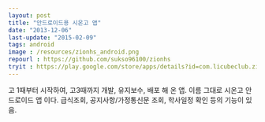 ```yaml
---
layout: post
title: "안드로이드용 시온고 앱"
date: "2013-12-06"
last-update: "2015-02-09"
tags: android
image : /resources/zionhs_android.png
repourl : https://github.com/sukso96100/zionhs
tryit : https://play.google.com/store/apps/details?id=com.licubeclub.zionhs
---
```


고 1때부터 시작하여, 고3때까지 개발, 유지보수, 배포 해 온 앱.
이름 그대로 시온고 안드로이드 앱 이다. 급식조회, 공지사항/가정통신문 조회, 학사일정 확인 등의 기능이 있음.
